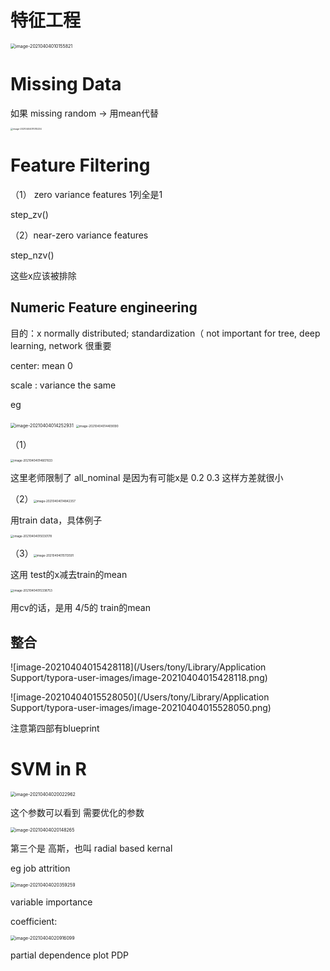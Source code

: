 # 特征工程

<img src="/Users/tony/Library/Application Support/typora-user-images/image-20210404010155821.png" alt="image-20210404010155821" style="zoom:50%;" />



# Missing Data



如果 missing random  -> 用mean代替

<img src="/Users/tony/Library/Application Support/typora-user-images/image-20210404011015234.png" alt="image-20210404011015234" style="zoom:25%;" />



# Feature Filtering



（1） zero variance features  1列全是1

step_zv()

（2）near-zero variance features

step_nzv()



这些x应该被排除



## Numeric Feature engineering



目的：x  normally distributed; standardization（ not important for tree, deep learning, network 很重要

center: mean 0

scale : variance the same



eg

<img src="/Users/tony/Library/Application Support/typora-user-images/image-20210404014252931.png" alt="image-20210404014252931" style="zoom:50%;" />

<img src="/Users/tony/Library/Application Support/typora-user-images/image-20210404014409090.png" alt="image-20210404014409090" style="zoom:33%;" />

（1）

<img src="/Users/tony/Library/Application Support/typora-user-images/image-20210404014607633.png" alt="image-20210404014607633" style="zoom:33%;" />

这里老师限制了 all_nominal 是因为有可能x是 0.2 0.3 这样方差就很小

（2）<img src="/Users/tony/Library/Application Support/typora-user-images/image-20210404014842357.png" alt="image-20210404014842357" style="zoom:33%;" />

用train data，具体例子

<img src="/Users/tony/Library/Application Support/typora-user-images/image-20210404015030178.png" alt="image-20210404015030178" style="zoom:33%;" />

（3）<img src="/Users/tony/Library/Application Support/typora-user-images/image-20210404015113591.png" alt="image-20210404015113591" style="zoom:33%;" />

这用 test的x减去train的mean



<img src="/Users/tony/Library/Application Support/typora-user-images/image-20210404015338753.png" alt="image-20210404015338753" style="zoom:33%;" />

用cv的话，是用 4/5的 train的mean



## 整合

![image-20210404015428118](/Users/tony/Library/Application Support/typora-user-images/image-20210404015428118.png)

![image-20210404015528050](/Users/tony/Library/Application Support/typora-user-images/image-20210404015528050.png)

注意第四部有blueprint





# SVM in R



<img src="/Users/tony/Library/Application Support/typora-user-images/image-20210404020022962.png" alt="image-20210404020022962" style="zoom:50%;" />

这个参数可以看到 需要优化的参数

<img src="/Users/tony/Library/Application Support/typora-user-images/image-20210404020148265.png" alt="image-20210404020148265" style="zoom:50%;" />

第三个是 高斯，也叫 radial based kernal



eg job attrition

<img src="/Users/tony/Library/Application Support/typora-user-images/image-20210404020359259.png" alt="image-20210404020359259" style="zoom:50%;" />



variable importance



coefficient:

<img src="/Users/tony/Library/Application Support/typora-user-images/image-20210404020916099.png" alt="image-20210404020916099" style="zoom:50%;" />

partial dependence plot PDP

